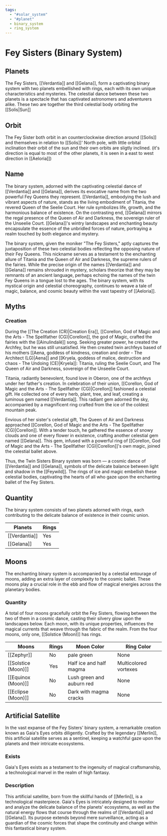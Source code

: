 ```yaml
---
tags:
  - "#solar_system"
  - "#planet"
  - binary_system
  - ring_system
---
```

# Fey Sisters (Binary System)

## Planets
The Fey Sisters, [[Verdantia]] and [[Gelana]], form a captivating binary system with two planets embellished with rings, each with its own unique characteristics and mysteries. The celestial dance between these two planets is a spectacle that has captivated astronomers and adventurers alike. These two are together the third celestial body orbiting the [[Solis|Sun]]

## Orbit

The Fey Sister both orbit in an counterclockwise direction around [[Solis]] and themselves in relation to [[Solis]]' North pole, with little orbital inclination their orbit of the sun and their own orbits are sligtly inclined. (it's direction is equal to most of the other planets, it is seen in a east to west direction in [[Aeloria]])

## Name

The binary system, adorned with the captivating celestial dance of [[Verdantia]] and [[Gelana]], derives its evocative name from the two powerful Fey Queens they represent. [[Verdantia]], embodying the lush and vibrant aspects of nature, stands as the living embodiment of Titania, the revered Queen of the Seelie Court. Her rule symbolizes life, growth, and the harmonious balance of existence. On the contrasting end, [[Gelana]] mirrors the regal presence of the Queen of Air and Darkness, the sovereign ruler of the Unseelie Court. [[Gelana]]'s wintry landscapes and enchanting beauty encapsulate the essence of the unbridled forces of nature, portraying a realm touched by both elegance and mystery.

The binary system, given the moniker "The Fey Sisters," aptly captures the juxtaposition of these two celestial bodies reflecting the opposing nature of their Fey Queens. This nickname serves as a testament to the enchanting allure of Titania and the Queen of Air and Darkness, the supreme rulers of the fairies. While the precise origin of the names [[Verdantia]] and [[Gelana]] remains shrouded in mystery, scholars theorize that they may be remnants of an ancient language, perhaps echoing the names of the twin Fey Queens in a tongue lost to the ages. The binary system, with its mystical origin and celestial choreography, continues to weave a tale of magic, balance, and cosmic beauty within the vast tapestry of [[Aeloria]].

## Myths
### Creation

During the [[The Creation (CR)|Creation Era]], [[Corellon, God of Magic and the Arts - The Spellfather (CG)|Corellon]], the god of Magic, crafted the fairies with the [[Ainulindalë]] song. Seeking greater power, he created the Archfey, but he was still unsatisfied. He then created twin archfeys based of his mothers [[Aena, goddess of kindness, creation and order - The Architect (LG)|Aena]] and [[Kryela, goddess of malice, destruction and chaos - The Undoing (CE)|Kryela]]: Titania, ruling the Seelie Court, and The Queen of Air and Darkness, sovereign of the Unseelie Court.

Titania, radiantly benevolent, found love in Oberon, one of the archfeys under her father's creation. In celebration of their union, [[Corellon, God of Magic and the Arts - The Spellfather (CG)|Corellon]] fashioned a celestial gift. He collected one of every herb, plant, tree, and leaf, creating a luminous gem named [[Verdantia]]. This radiant gem adorned the sky, accompanied by a magnificent ring crafted from the ice of the coldest mountain peak.

Envious of her sister's celestial gift, The Queen of Air and Darkness approached [[Corellon, God of Magic and the Arts - The Spellfather (CG)|Corellon]]. With a tender touch, he gathered the essence of snowy clouds and one of every flower in existence, crafting another celestial gem named [[Gelana]]. This gem, infused with a powerful ring of [[Corellon, God of Magic and the Arts - The Spellfather (CG)|Corellon]]'s own magic, joined the celestial ballet above.

Thus, the Twin Sisters Binary system was born — a cosmic dance of [[Verdantia]] and [[Gelana]], symbols of the delicate balance between light and shadow in the [[Feywild]]. The rings of ice and magic embellish these celestial bodies, captivating the hearts of all who gaze upon the enchanting ballet of the Fey Sisters.

## Quantity
The binary system consists of two planets adorned with rings, each contributing to the delicate balance of existence in their cosmic union.

| Planets       | Rings |
| ------------- | ----- |
| [[Verdantia]] | Yes   |
| [[Gelana]]    | Yes   |

## Moons
The enchanting binary system is accompanied by a celestial entourage of moons, adding an extra layer of complexity to the cosmic ballet. These moons play a crucial role in the ebb and flow of magical energies across the planetary bodies.

### Quantity
A total of four moons gracefully orbit the Fey Sisters, flowing between the two of them in a cosmic dance, casting their silvery glow upon the landscapes below. Each moon, with its unique properties, influences the magical currents that weave through the fabric of the realm. From the four moons, only one, [[Solstice (Moon)]] has rings.

| Moons               | Rings | Moon Color                | Ring Color            |
| ------------------- |:----- | ------------------------- | --------------------- |
| [[Zephyr]]          | No    | pale green                | None                  |
| [[Solstice (Moon)]] | Yes   | Half ice and half magma   | Multicolored vortexes |
| [[Equinox (Moon)]]  | No    | Lush green and auburn red | None                  |
| [[Eclipse (Moon)]]  | No    | Dark with magma cracks    | None                  |

## Artificial Satellite
In the vast expanse of the Fey Sisters' binary system, a remarkable creation known as Gaia's Eyes orbits diligently. Crafted by the legendary [[Merlin]], this artificial satellite serves as a sentinel, keeping a watchful gaze upon the planets and their intricate ecosystems.

### Exists
Gaia's Eyes exists as a testament to the ingenuity of magical craftsmanship, a technological marvel in the realm of high fantasy.

### Description
This artificial satellite, born from the skillful hands of [[Merlin]], is a technological masterpiece. Gaia's Eyes is intricately designed to monitor and analyze the delicate balance of the planets' ecosystems, as well as the natural energy flows that course through the realms of [[Verdantia]] and [[Gelana]]. Its purpose extends beyond mere surveillance, acting as a guardian of the cosmic forces that shape the continuity and change within this fantastical binary system.
